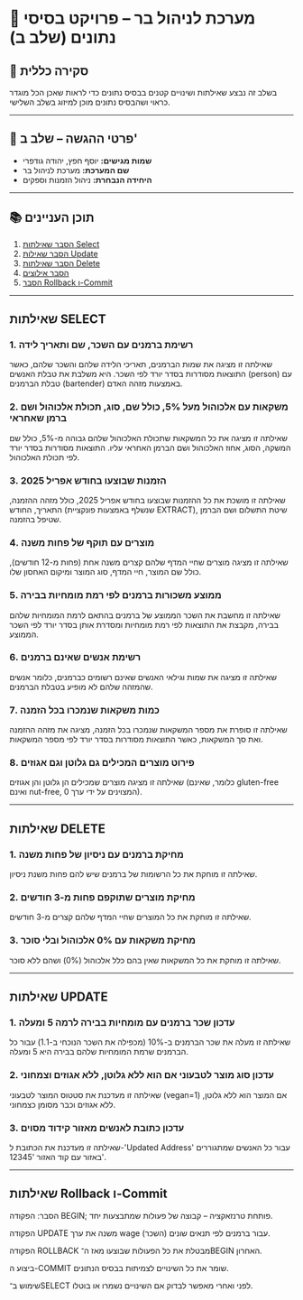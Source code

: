 
# 🍻 מערכת לניהול בר – פרויקט בסיסי נתונים (שלב ב)

## 📌 סקירה כללית

בשלב זה נבצע שאילתות ושינויים קטנים בבסיס נתונים כדי לראות שאכן הכל מוגדר כראוי ושהבסיס נתונים מוכן למיזוג בשלב השלישי.

---

## 🧾 פרטי ההגשה – שלב ב'

- **שמות מגישים:** יוסף חפץ, יהודה גודפרי
- **שם המערכת:** מערכת לניהול בר
- **היחידה הנבחרת:** ניהול הזמנות וספקים

---

## 📚 תוכן העניינים

1. [הסבר שאילתות Select
   ](#מבוא)
2. [הסבר שאילות Update
   ](#מבוא)
3. [הסבר שאילתות Delete
   ](#מבוא)
4. [הסבר אילוצים
   ](#מבוא)
5. [הסבר Rollback ו-Commit
   ](#מבוא)

---



## שאילתות SELECT

### 1. רשימת ברמנים עם השכר, שם ותאריך לידה

שאילתה זו מציגה את שמות הברמנים, תאריכי הלידה שלהם והשכר שלהם, כאשר התוצאות מסודרות בסדר יורד לפי השכר. היא משלבת את טבלת האנשים (person) עם טבלת הברמנים (bartender) באמצעות מזהה האדם.

### 2. משקאות עם אלכוהול מעל 5%, כולל שם, סוג, תכולת אלכוהול ושם ברמן שאחראי

שאילתה זו מציגה את כל המשקאות שתכולת האלכוהול שלהם גבוהה מ-5%, כולל שם המשקה, הסוג, אחוז האלכוהול ושם הברמן האחראי עליו. התוצאות מסודרות בסדר יורד לפי תכולת האלכוהול.

### 3. הזמנות שבוצעו בחודש אפריל 2025

שאילתה זו מושכת את כל ההזמנות שבוצעו בחודש אפריל 2025, כולל מזהה ההזמנה, התאריך, החודש (שנשלף באמצעות פונקציית EXTRACT), שיטת התשלום ושם הברמן שטיפל בהזמנה.

### 4. מוצרים עם תוקף של פחות משנה

שאילתה זו מציגה מוצרים שחיי המדף שלהם קצרים משנה אחת (פחות מ-12 חודשים), כולל שם המוצר, חיי המדף, סוג המוצר ומיקום האחסון שלו.

### 5. ממוצע משכורות ברמנים לפי רמת מומחיות בבירה

שאילתה זו מחשבת את השכר הממוצע של ברמנים בהתאם לרמת המומחיות שלהם בבירה, מקבצת את התוצאות לפי רמת מומחיות ומסדרת אותן בסדר יורד לפי השכר הממוצע.

### 6. רשימת אנשים שאינם ברמנים

שאילתה זו מציגה את שמות וגילאי האנשים שאינם רשומים כברמנים, כלומר אנשים שהמזהה שלהם לא מופיע בטבלת הברמנים.

### 7. כמות משקאות שנמכרו בכל הזמנה

שאילתה זו סופרת את מספר המשקאות שנמכרו בכל הזמנה, מציגה את מזהה ההזמנה ואת סך המשקאות, כאשר התוצאות מסודרות בסדר יורד לפי מספר המשקאות.

### 8. פירוט מוצרים המכילים גם גלוטן וגם אגוזים

שאילתה זו מציגה מוצרים שמכילים הן גלוטן והן אגוזים (כלומר, שאינם gluten-free ואינם nut-free, המצוינים על ידי ערך 0).

---

## שאילתות DELETE

### 1. מחיקת ברמנים עם ניסיון של פחות משנה

שאילתה זו מוחקת את כל הרשומות של ברמנים שיש להם פחות משנת ניסיון.

### 2. מחיקת מוצרים שתוקפם פחות מ-3 חודשים

שאילתה זו מוחקת את כל המוצרים שחיי המדף שלהם קצרים מ-3 חודשים.

### 3. מחיקת משקאות עם 0% אלכוהול ובלי סוכר

שאילתה זו מוחקת את כל המשקאות שאין בהם כלל אלכוהול (0%) ושהם ללא סוכר.

---

## שאילתות UPDATE

### 1. עדכון שכר ברמנים עם מומחיות בבירה לרמה 5 ומעלה

שאילתה זו מעלה את שכר הברמנים ב-10% (מכפילה את השכר הנוכחי ב-1.1) עבור כל הברמנים שרמת המומחיות שלהם בבירה היא 5 ומעלה.

### 2. עדכון סוג מוצר לטבעוני אם הוא ללא גלוטן, ללא אגוזים וצמחוני

שאילתה זו מעדכנת את סטטוס המוצר לטבעוני (vegan=1) אם המוצר הוא ללא גלוטן, ללא אגוזים וכבר מסומן כצמחוני.

### 3. עדכון כתובת לאנשים מאזור קידוד מסוים

שאילתה זו מעדכנת את הכתובת ל-'Updated Address' עבור כל האנשים שמתגוררים באזור עם קוד האזור '12345'.

---

## שאילתות Rollback ו-Commit

הסבר:
הפקודה BEGIN; פותחת טרנזאקציה – קבוצה של פעולות שמתבצעות יחד.

הפקודה UPDATE משנה את ערך wage (השכר) עבור ברמנים לפי תנאים שונים.

הפקודה ROLLBACK מבטלת את כל הפעולות שבוצעו מאז ה־BEGIN האחרון.

ביצוע ה-COMMIT שומר את כל השינויים לצמיתות בבסיס הנתונים.

שימוש ב־SELECT לפני ואחרי מאפשר לבדוק אם השינויים נשמרו או בוטלו.
